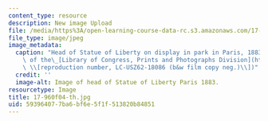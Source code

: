 ```yaml
---
content_type: resource
description: New image Upload
file: /media/https%3A/open-learning-course-data-rc.s3.amazonaws.com/17-960-foundations-of-political-science-fall-2004/593964077ba6bf6e5f1f513820b84851_17-960f04-th.jpg
file_type: image/jpeg
image_metadata:
  caption: "Head of Statue of Liberty on display in park in Paris, 1883. (Image courtesy\
    \ of the\_[Library of Congress, Prints and Photographs Division](http://www.loc.gov/rr/print)\
    \ \\[reproduction number, LC-USZ62-18086 (b&w film copy neg.)\\])"
  credit: ''
  image-alt: Image of head of Statue of Liberty Paris 1883.
resourcetype: Image
title: 17-960f04-th.jpg
uid: 59396407-7ba6-bf6e-5f1f-513820b84851
---
```

